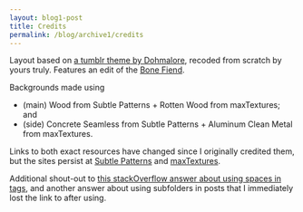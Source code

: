```yaml
---
layout: blog1-post
title: Credits
permalink: /blog/archive1/credits
---
```

Layout based on [a tumblr theme by Dohmalore](https://archaeoraptor-archive.tumblr.com/post/127184518325/permafrostimpaler-dohmalores-theme-i-had-a), recoded from scratch by yours truly. Features an edit of the [Bone Fiend](https://www1.flightrising.com/game-database/item/910).

Backgrounds made using
- (main) Wood from Subtle Patterns<!--http://subtlepatterns.com/wood/--> + Rotten Wood from maxTextures; and<!--https://href.li/?http://www.mb3d.co.uk/mb3d/Bark_and_Tree_Seamless_and_Tileable_High_Res_Textures.html-->
- (side) Concrete Seamless from Subtle Patterns<!--http://subtlepatterns.com/concrete-seamless/--> + Aluminum Clean Metal<!--http://www.mb3d.co.uk/mb3d/Metal_Rusty_and_Patterned_Seamless_and_Tileable_High_Res_Textures.html--> from maxTextures.

Links to both exact resources have changed since I originally credited them, but the sites persist at [Subtle Patterns](https://www.toptal.com/designers/subtlepatterns) and [maxTextures](http://www.mb3d.co.uk/maxtextures.html).

Additional shout-out to [this stackOverflow answer about using spaces in tags](https://stackoverflow.com/questions/40117564/jekyll-tags-that-have-spaces-or-multiple-words), and another answer about using subfolders in posts that I immediately lost the link to after using.
